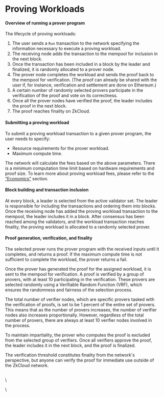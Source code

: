 # Proving Workloads

#### **Overview of running a prover program**

The lifecycle of proving workloads:

1. The user sends a `Run` transaction to the network specifying the information necessary to execute a proving workload.
2. The receiving node adds the transaction to the mempool for inclusion in the next block.
3. Once the transaction has been included in a block by the leader and finalized, it is randomly allocated to a prover node.
4. The prover node completes the workload and sends the proof back to the mempool for verification. (The proof can already be shared with the user if, for instance, verification and settlement are done on Ethereum.)
5. A certain number of randomly selected provers participate in the verification of the proof and vote on its correctness.
6. Once all the prover nodes have verified the proof, the leader includes the proof in the next block.
7. The proof reaches finality on ZkCloud.

#### **Submitting a proving workload**

To submit a proving workload transaction to a given prover program, the user needs to specify:

* Resource requirements for the prover workload.
* Maximum compute time.

The network will calculate the fees based on the above parameters. There is a minimum computation time limit based on hardware requirements and proof size. To learn more about proving workload fees, please refer to the [“Economics”](fees.md) section.&#x20;

#### **Block building and transaction inclusion**

At every block, a leader is selected from the active validator set. The leader is responsible for including the transactions and ordering them into blocks. Once the receiving node has added the proving workload transaction to the mempool, the leader includes it in a block. After consensus has been reached among the validators, and the workload transaction reaches finality, the proving workload is allocated to a randomly selected prover.

#### **Proof generation, verification, and finality**

The selected prover runs the prover program with the received inputs until it completes, and returns a proof. If the maximum compute time is not sufficient to complete the workload, the prover returns a fail.

Once the prover has generated the proof for the assigned workload, it is sent to the mempool for verification. A proof is verified by a group of provers, with at least 10 participating in the verification. These provers are selected randomly using a Verifiable Random Function (VRF), which ensures the randomness and fairness of the selection process.

The total number of verifier nodes, which are specific provers tasked with the verification of proofs, is set to be 1 percent of the entire set of provers. This means that as the number of provers increases, the number of verifier nodes also increases proportionally. However, regardless of the total number of provers, there are always at least 10 verifier nodes involved in the process.

To maintain impartiality, the prover who computes the proof is excluded from the selected group of verifiers. Once all verifiers approve the proof, the leader includes it in the next block, and the proof is finalized.&#x20;

The verification threshold constitutes finality from the network's perspective, but anyone can verify the proof for immediate use outside of the ZkCloud network.

\
\


\
